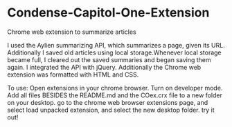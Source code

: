 # Condense-Capitol-One-Extension
Chrome web extension to summarize articles

I used the Aylien summarizing API, which summarizes a page, given its URL. Additionally I saved old articles using local storage.Whenever local storage became full, I cleared out the saved summaries and began saving them again. I integrated the API with jQuery. Additionally the Chrome web extension was formatted with HTML and CSS. 

To use:
Open extensions in your chrome browser. 
Turn on developer mode. 
Add all files BESIDES the README.md and the COex.crx file to a new folder on your desktop. 
go to the chrome web browser extensions page, and select load unpacked extension, and select the new desktop folder. 
try it out!
